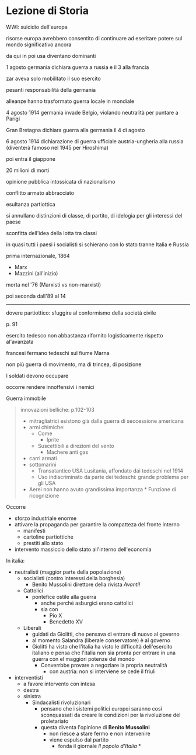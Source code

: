 # Lezione di Storia

WWI: suicidio dell'europa

risorse europa avrebbero consentito di continuare ad eseritare potere sul mondo significativo ancora

da qui in poi usa diventano dominanti

1 agosto germania dichiara guerra a russia e il 3 alla francia

zar aveva solo mobilitato il suo esercito

pesanti responsabilità della germania

alleanze hanno trasformato guerra locale in mondiale

4 agosto 1914 germania invade Belgio, violando neutralità per puntare a Parigi

Gran Bretagna dichiara guerra alla germania il 4 di agosto


6 agosto 1914 dichiarazione di guerra ufficiale austria-ungheria alla russia (diventerà famoso nel 1945 per Hiroshima)

poi entra il giappone


20 milioni di morti

opinione pubblica intossicata di nazionalismo

conflitto armato abbracciato

esultanza partiottica

si annullano distinzioni di classe, di partito, di idelogia per gli interessi del paese

sconfitta dell'idea della lotta tra classi


in quasi tutti i paesi 
 i socialisti si schierano con lo stato
tranne Italia e Russia

prima internazionale, 1864
* Marx
* Mazzini (all'inizio)

morta nel '76 (Marxisti vs non-marxisti)

poi seconda dall'89 al 14


---


dovere partiottico: sfuggire al conformismo della società civile

p. 91

esercito tedesco non abbastanza rifornito logisticamente rispetto al'avanzata


francesi fermano tedeschi sul fiume Marna


non più guerra di movimento, ma di trincea, di posizione


I soldati devono occupare

occorre rendere innoffensivi i nemici

Guerra immobile


> innovazioni belliche:
p.102-103
> * mitragliatrici esistono già dalla guerra di seccessione americana
> * armi chimiche:
> 	* Come
> 		* Iprite
> 	* Suscettibili a direzioni del vento
> 		* Machere anti gas
> * carri armati
> * sottomarini
> 	* Transatantico USA Lusitania, affondato dai tedeschi nel 1914
> 	* Uso indiscriminato da parte dei tedeschi: grande problema per gli USA
> * Aerei non hanno avuto grandissima importanza
	* Funzione di ricognizione


Occorre 
* sforzo industriale enorme
* attivare la propaganda per garantire la compatteza del fronte interno
	* manifesti 
	* cartoline partiottiche
	* prestiti allo stato
* intervento massiccio dello stato all'interno dell'economia


In italia:
* neutralisti (maggior parte della popolazione)
	* socialisti (contro interessi della borghesia)
		* Benito Mussolini direttore della rivista _Avanti!_
	* Cattolici
		* pontefice ostile alla guerra
			* anche perchè asburgici erano cattolici
			* sia con
				* Pio X
				* Benedetto XV
	* Liberali
		* guidati da Giolitti, che pensava di entrare di nuovo al governo
		* al momento Salandra (liberale conservatore) è al governo
		* Giolitti ha visto che l'italia ha visto le difficoltà dell'esercito italiano e pensa che l'italia non sia pronta per entrare in una guerra con el maggiori potenze del mondo
			* Converrbbe provare a negoziare la propria neutralità
				* con austria: non si interviene se cede il friuli
* interventisti
	* a favore intervento con intesa
	* destra
	* sinistra
		* Sindacalisti rivoluzionari
			* pensano che i sistemi politici europei saranno così sconquassati da creare le condizioni per la rivoluzione del proletariato
			* questa diventa l'opinione di **Benito Mussolini**
				* non riesce a stare fermo e non intervenire
				* viene espulso dal partito
					* fonda il giornale _Il popolo d'Italia_
						* 
<!--stackedit_data:
eyJoaXN0b3J5IjpbMjAxNjM5MDgwMiwtMTEyMTE5NDMzNSwtMj
M5OTY0ODBdfQ==
-->